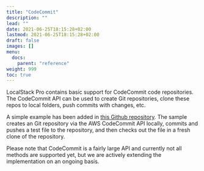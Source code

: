 ```yaml
---
title: "CodeCommit"
description: ""
lead: ""
date: 2021-06-25T18:15:28+02:00
lastmod: 2021-06-25T18:15:28+02:00
draft: false
images: []
menu: 
  docs:
    parent: "reference"
weight: 999
toc: true
---
```


LocalStack Pro contains basic support for CodeCommit code repositories. The CodeCommit API can be used to create Git repositories, clone these repos to local folders, push commits with changes, etc.

A simple example has been added in [this Github repository](https://github.com/localstack/localstack-pro-samples/tree/master/codecommit-git-repo). The sample creates an Git repository via the AWS CodeCommit API locally, commits and pushes a test file to the repository, and then checks out the file in a fresh clone of the repository.

Please note that CodeCommit is a fairly large API and currently not all methods are supported yet, but we are actively extending the implementation on an ongoing basis.
